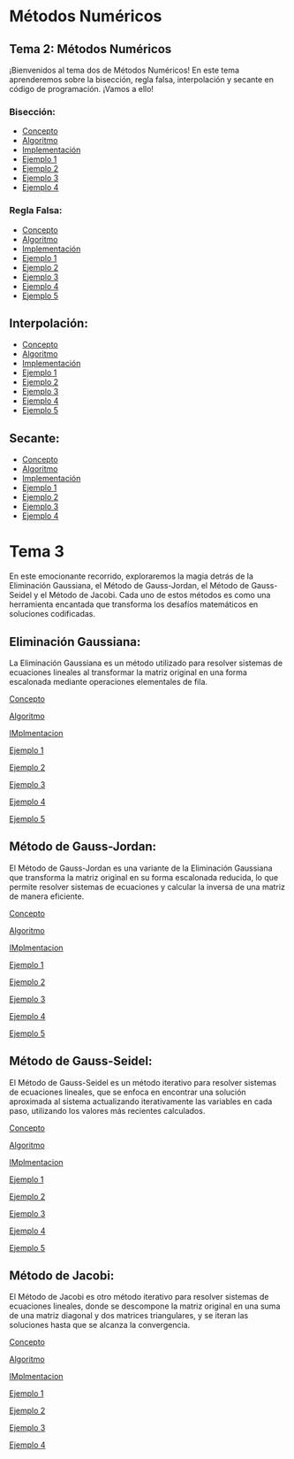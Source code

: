 # Métodos Numéricos

## Tema 2: Métodos Numéricos

¡Bienvenidos al tema dos de Métodos Numéricos! En este tema aprenderemos sobre la bisección, regla falsa, interpolación y secante en código de programación. ¡Vamos a ello!

### Bisección:

- [Concepto](https://github.com/Wenceslaobeni/Metodos-Numericos/blob/381dcbc04ec3e801c807c90af1d8983931125c72/Tema2/Bisecci%C3%B3n/Concepto%20Bis)
- [Algoritmo](https://github.com/Wenceslaobeni/Metodos-Numericos/blob/249e52db91cc6b85bb2d49cbcc25105fac039f7b/Tema2/Bisección/Algoritmo)
- [Implementación](https://github.com/Wenceslaobeni/Metodos-Numericos/blob/66a94e951eb2ae2f5dbf0ec1e46345ee95722296/Tema2/Bisecci%C3%B3n/implementaci%C3%B3n%20del%20m%C3%A9todo%20de%20la%20bisecci%C3%B3n)
- [Ejemplo 1](https://github.com/Wenceslaobeni/Metodos-Numericos/blob/f7856b09c7ea9b570e076de4754189e074f06bb2/Tema2/Bisección/Bisección%20ejemplo%201)
- [Ejemplo 2](https://github.com/Wenceslaobeni/Metodos-Numericos/blob/f7856b09c7ea9b570e076de4754189e074f06bb2/Tema2/Bisección/Bisección%202)
- [Ejemplo 3](https://github.com/Wenceslaobeni/Metodos-Numericos/blob/f7856b09c7ea9b570e076de4754189e074f06bb2/Tema2/Bisección/Bisección%203)
- [Ejemplo 4](https://github.com/Wenceslaobeni/Metodos-Numericos/blob/f7856b09c7ea9b570e076de4754189e074f06bb2/Tema2/Bisección/Bisección%204)

### Regla Falsa:

- [Concepto](https://github.com/Wenceslaobeni/Metodos-Numericos/tree/4acf1f26a2f5e13b352993a04d4794c370ef7f42/Tema2/Regla%20Falsa)
- [Algoritmo](https://github.com/Wenceslaobeni/Metodos-Numericos/blob/930b174754eb62b332e4730ccb9b93528c885c79/Tema2/Regla%20Falsa/Algoritmo)
- [Implementación](https://github.com/Wenceslaobeni/Metodos-Numericos/blob/5032eeb846c0d917b62fccb2cfa948af08a4f144/Tema2/Regla%20Falsa/Implementación)
- [Ejemplo 1](https://github.com/Wenceslaobeni/Metodos-Numericos/blob/bd7258ba281ce363d98e9784816f50d177d7c74d/Tema2/Regla%20Falsa/Regla%20Falsa)
- [Ejemplo 2](https://github.com/Wenceslaobeni/Metodos-Numericos/blob/bd7258ba281ce363d98e9784816f50d177d7c74d/Tema2/Regla%20Falsa/Regla%20Falsa%202)
- [Ejemplo 3](https://github.com/Wenceslaobeni/Metodos-Numericos/blob/bd7258ba281ce363d98e9784816f50d177d7c74d/Tema2/Regla%20Falsa/Regla%20Falsa%203)
- [Ejemplo 4](https://github.com/Wenceslaobeni/Metodos-Numericos/blob/bd7258ba281ce363d98e9784816f50d177d7c74d/Tema2/Regla%20Falsa/Regla%20Falsa%204)
- [Ejemplo 5](https://github.com/Wenceslaobeni/Metodos-Numericos/blob/bd7258ba281ce363d98e9784816f50d177d7c74d/Tema2/Regla%20Falsa/Regla%20Falsa%205)

## Interpolación:

- [Concepto](https://github.com/Wenceslaobeni/Metodos-Numericos/blob/65eb4df9ed0b970643e1a9a75e273e56d41ef5af/Tema2/Interpolación/Concepto)
- [Algoritmo](https://github.com/Wenceslaobeni/Metodos-Numericos/blob/65eb4df9ed0b970643e1a9a75e273e56d41ef5af/Tema2/Interpolación/Algoritmo)
- [Implementación](https://github.com/Wenceslaobeni/Metodos-Numericos/blob/65eb4df9ed0b970643e1a9a75e273e56d41ef5af/Tema2/Interpolación/Implementación)
- [Ejemplo 1](https://github.com/Wenceslaobeni/Metodos-Numericos/blob/65eb4df9ed0b970643e1a9a75e273e56d41ef5af/Tema2/Interpolación/Interpolación%201)
- [Ejemplo 2](https://github.com/Wenceslaobeni/Metodos-Numericos/blob/65eb4df9ed0b970643e1a9a75e273e56d41ef5af/Tema2/Interpolación/Interpolación%202)
- [Ejemplo 3](https://github.com/Wenceslaobeni/Metodos-Numericos/blob/65eb4df9ed0b970643e1a9a75e273e56d41ef5af/Tema2/Interpolación/Interpolación%203)
- [Ejemplo 4](https://github.com/Wenceslaobeni/Metodos-Numericos/blob/65eb4df9ed0b970643e1a9a75e273e56d41ef5af/Tema2/Interpolación/Interpolación%204)
- [Ejemplo 5](https://github.com/Wenceslaobeni/Metodos-Numericos/blob/65eb4df9ed0b970643e1a9a75e273e56d41ef5af/Tema2/Interpolación/Interpolación%205)

 ## Secante:

- [Concepto](https://github.com/Wenceslaobeni/Metodos-Numericos/blob/3c5657d79d530f2f4c55f1273e0abd636a0e5f39/Tema2/Secante/Concepto)
- [Algoritmo](https://github.com/Wenceslaobeni/Metodos-Numericos/blob/3c5657d79d530f2f4c55f1273e0abd636a0e5f39/Tema2/Secante/Algoritmo)
- [Implementación](https://github.com/Wenceslaobeni/Metodos-Numericos/blob/3c5657d79d530f2f4c55f1273e0abd636a0e5f39/Tema2/Secante/Implementaci%C3%B3n)
- [Ejemplo 1](https://github.com/Wenceslaobeni/Metodos-Numericos/blob/3c5657d79d530f2f4c55f1273e0abd636a0e5f39/Tema2/Secante/secante%201)
- [Ejemplo 2](https://github.com/Wenceslaobeni/Metodos-Numericos/blob/3c5657d79d530f2f4c55f1273e0abd636a0e5f39/Tema2/Secante/secante%202)
- [Ejemplo 3](https://github.com/Wenceslaobeni/Metodos-Numericos/blob/3c5657d79d530f2f4c55f1273e0abd636a0e5f39/Tema2/Secante/secante%203)
- [Ejemplo 4](https://github.com/Wenceslaobeni/Metodos-Numericos/blob/3c5657d79d530f2f4c55f1273e0abd636a0e5f39/Tema2/Secante/secante%204)


 


# Tema 3 
En este emocionante recorrido, exploraremos la magia detrás de la Eliminación Gaussiana, el Método de Gauss-Jordan, el Método de Gauss-Seidel y
el Método de Jacobi. Cada uno de estos métodos es como una herramienta encantada que transforma los desafíos matemáticos en soluciones codificadas. 

## Eliminación Gaussiana:

La Eliminación Gaussiana es un método utilizado para resolver sistemas de ecuaciones lineales al transformar la matriz original en una forma escalonada mediante operaciones elementales de fila.

 [Concepto](https://github.com/Wenceslaobeni/Metodos-Numericos/tree/c89d12ddccf7511326335f5f8b9bbcaf75638a80)

 [Algoritmo](https://github.com/Wenceslaobeni/Metodos-Numericos/blob/04843ec44a773bea45e21fb79542ed8a3f3aa706/Algortimo)

 [IMplmentacion](https://github.com/Wenceslaobeni/Metodos-Numericos/blob/e63dcef2fe2f1bbe0fd803b9fa00240717419dca/implementaci%C3%B3n%20del%20m%C3%A9todo%20de%20la%20bisecci%C3%B3n)

[Ejemplo 1](https://github.com/Wenceslaobeni/Metodos-Numericos/blob/3d6c0781a34e7a6c59b61830e271b65e9d6826d8/Tema%203/Eliminaci%C3%B3n%20Gaussiana/Eliminaci%C3%B3n%20Gaussiana%201)

[Ejemplo 2](https://github.com/Wenceslaobeni/Metodos-Numericos/blob/20aefc97df8e3798eca94c83051151fee692f658/Tema%203/Eliminaci%C3%B3n%20Gaussiana/Eliminaci%C3%B3n%20Gaussiana%202)

[Ejemplo 3](https://github.com/Wenceslaobeni/Metodos-Numericos/blob/8ac86a8f36d41f859f9a54a6c8712e553e49e61e/Tema%203/Eliminaci%C3%B3n%20Gaussiana/Eliminaci%C3%B3n%20Gaussiana%203)

[Ejemplo 4](https://github.com/Wenceslaobeni/Metodos-Numericos/blob/3e7c33764b7588a004eefdbcd23c3aecd83e861f/Tema%203/Eliminaci%C3%B3n%20Gaussiana/Eliminaci%C3%B3n%20Gaussiana%204)

[Ejemplo 5](https://github.com/Wenceslaobeni/Metodos-Numericos/blob/46fc775b08f6aa78228c60c2fdda228b93edc86e/Tema%203/Eliminaci%C3%B3n%20Gaussiana/Eliminaci%C3%B3n%20Gaussiana%205)
 

## Método de Gauss-Jordan:
El Método de Gauss-Jordan es una variante de la Eliminación Gaussiana que transforma la matriz original en su forma escalonada reducida, lo que permite resolver sistemas de ecuaciones y calcular la inversa de una matriz de manera eficiente.

 [Concepto](https://github.com/Wenceslaobeni/Metodos-Numericos/tree/c89d12ddccf7511326335f5f8b9bbcaf75638a80)

 [Algoritmo](https://github.com/Wenceslaobeni/Metodos-Numericos/blob/04843ec44a773bea45e21fb79542ed8a3f3aa706/Algortimo)

 [IMplmentacion](https://github.com/Wenceslaobeni/Metodos-Numericos/blob/e63dcef2fe2f1bbe0fd803b9fa00240717419dca/implementaci%C3%B3n%20del%20m%C3%A9todo%20de%20la%20bisecci%C3%B3n)

[Ejemplo 1](https://github.com/Wenceslaobeni/Metodos-Numericos/blob/b09752b1d82c0034a040444ff867072d2a2c4be6/Tema%203/M%C3%A9todo%20de%20Gauss-Jordan/M%C3%A9todo%20de%20Gauss-Jordan%201)

[Ejemplo 2](https://github.com/Wenceslaobeni/Metodos-Numericos/blob/888ddc99266b7ec3f3a468d17caba9743537dcee/Tema%203/M%C3%A9todo%20de%20Gauss-Jordan/M%C3%A9todo%20de%20Gauss-Jordan%202)

[Ejemplo 3](https://github.com/Wenceslaobeni/Metodos-Numericos/blob/6f37ba499c0ae29a5479353da38f98d780fdbc70/Tema%203/M%C3%A9todo%20de%20Gauss-Jordan/M%C3%A9todo%20de%20Gauss-Jordan%203)

[Ejemplo 4](https://github.com/Wenceslaobeni/Metodos-Numericos/blob/217363d123a60d19ba4a72907742ae1d68e35ee3/Tema%203/M%C3%A9todo%20de%20Gauss-Jordan/M%C3%A9todo%20de%20Gauss-Jordan%204)

[Ejemplo 5](https://github.com/Wenceslaobeni/Metodos-Numericos/blob/457d39b6f7ef11e6c49e2507e3a7f5a2f2b6310a/Tema%203/M%C3%A9todo%20de%20Gauss-Jordan/M%C3%A9todo%20de%20Gauss-Jordan%205)

## Método de Gauss-Seidel:

El Método de Gauss-Seidel es un método iterativo para resolver sistemas de ecuaciones lineales, que se enfoca en encontrar una solución aproximada al sistema actualizando iterativamente las variables en cada paso, utilizando los valores más recientes calculados.

 [Concepto](https://github.com/Wenceslaobeni/Metodos-Numericos/tree/c89d12ddccf7511326335f5f8b9bbcaf75638a80)

 [Algoritmo](https://github.com/Wenceslaobeni/Metodos-Numericos/blob/04843ec44a773bea45e21fb79542ed8a3f3aa706/Algortimo)

 [IMplmentacion](https://github.com/Wenceslaobeni/Metodos-Numericos/blob/e63dcef2fe2f1bbe0fd803b9fa00240717419dca/implementaci%C3%B3n%20del%20m%C3%A9todo%20de%20la%20bisecci%C3%B3n)

[Ejemplo 1](https://github.com/Wenceslaobeni/Metodos-Numericos/blob/d6744445d525b601762cdc49bd032773d7da6996/Tema%203/M%C3%A9todo%20de%20Gauss-Seidel/M%C3%A9todo%20de%20Gauss-Seidel%201)

[Ejemplo 2](https://github.com/Wenceslaobeni/Metodos-Numericos/blob/d6744445d525b601762cdc49bd032773d7da6996/Tema%203/M%C3%A9todo%20de%20Gauss-Seidel/M%C3%A9todo%20de%20Gauss-Seidel%202)

[Ejemplo 3](https://github.com/Wenceslaobeni/Metodos-Numericos/blob/d6744445d525b601762cdc49bd032773d7da6996/Tema%203/M%C3%A9todo%20de%20Gauss-Seidel/M%C3%A9todo%20de%20Gauss-Seidel%203)

[Ejemplo 4](https://github.com/Wenceslaobeni/Metodos-Numericos/blob/d6744445d525b601762cdc49bd032773d7da6996/Tema%203/M%C3%A9todo%20de%20Gauss-Seidel/M%C3%A9todo%20de%20Gauss-Seidel%204)

[Ejemplo 5](https://github.com/Wenceslaobeni/Metodos-Numericos/blob/d6744445d525b601762cdc49bd032773d7da6996/Tema%203/M%C3%A9todo%20de%20Gauss-Seidel/M%C3%A9todo%20de%20Gauss-Seidel%205)

## Método de Jacobi:

El Método de Jacobi es otro método iterativo para resolver sistemas de ecuaciones lineales, donde se descompone la matriz original en una suma de una matriz diagonal y dos matrices triangulares, y se iteran las soluciones hasta que se alcanza la convergencia.


 [Concepto](https://github.com/Wenceslaobeni/Metodos-Numericos/tree/c89d12ddccf7511326335f5f8b9bbcaf75638a80)

 [Algoritmo](https://github.com/Wenceslaobeni/Metodos-Numericos/blob/04843ec44a773bea45e21fb79542ed8a3f3aa706/Algortimo)

 [IMplmentacion](https://github.com/Wenceslaobeni/Metodos-Numericos/blob/e63dcef2fe2f1bbe0fd803b9fa00240717419dca/implementaci%C3%B3n%20del%20m%C3%A9todo%20de%20la%20bisecci%C3%B3n)
 
[Ejemplo 1](https://github.com/Wenceslaobeni/Metodos-Numericos/blob/6964721b83f4d32f02959be8b2635980572cf49e/Tema%203/M%C3%A9todo%20de%20Jacobi/M%C3%A9todo%20de%20Jacobi%201)

[Ejemplo 2](https://github.com/Wenceslaobeni/Metodos-Numericos/blob/9daac79ebe3015326652f3ce084d9c2116031bfe/Tema%203/M%C3%A9todo%20de%20Jacobi/M%C3%A9todo%20de%20Jacobi%202)

[Ejemplo 3](https://github.com/Wenceslaobeni/Metodos-Numericos/blob/d62400070817ba4c0a7f52385d24bebed30f398e/Tema%203/M%C3%A9todo%20de%20Jacobi/M%C3%A9todo%20de%20Jacobi%203)

[Ejemplo 4](https://github.com/Wenceslaobeni/Metodos-Numericos/blob/7d6b8be35bd62a9aafbb94b69b22f2edd9514f03/Tema%203/M%C3%A9todo%20de%20Jacobi/M%C3%A9todo%20de%20Jacobi%204)










